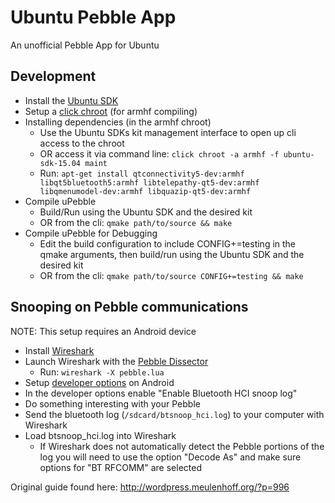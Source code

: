# Ubuntu Pebble App

An unofficial Pebble App for Ubuntu

## Development

* Install the [Ubuntu SDK](https://developer.ubuntu.com/en/start/ubuntu-sdk/installing-the-sdk/)
* Setup a [click chroot](https://developer.ubuntu.com/en/apps/sdk/tutorials/click-targets-and-device-kits/) (for armhf compiling)
* Installing dependencies (in the armhf chroot)
    * Use the Ubuntu SDKs kit management interface to open up cli access to the chroot
    * OR access it via command line: `click chroot -a armhf -f ubuntu-sdk-15.04 maint`
    * Run: `apt-get install qtconnectivity5-dev:armhf libqt5bluetooth5:armhf libtelepathy-qt5-dev:armhf libqmenumodel-dev:armhf libquazip-qt5-dev:armhf`
* Compile uPebble
    * Build/Run using the Ubuntu SDK and the desired kit
    * OR from the cli: `qmake path/to/source && make`
* Compile uPebble for Debugging
    * Edit the build configuration to include CONFIG+=testing in the qmake arguments, then build/run using the Ubuntu SDK and the desired kit
    * OR from the cli: `qmake path/to/source CONFIG+=testing && make`

## Snooping on Pebble communications

NOTE: This setup requires an Android device

* Install [Wireshark](https://www.wireshark.org/)
* Launch Wireshark with the [Pebble Dissector](https://github.com/bhdouglass/PebbleDissector)
    * Run: `wireshark -X pebble.lua`
* Setup [developer options](https://wiki.cyanogenmod.org/w/Doc:_developer_options) on Android
* In the developer options enable "Enable Bluetooth HCI snoop log"
* Do something interesting with your Pebble
* Send the bluetooth log (`/sdcard/btsnoop_hci.log`) to your computer with Wireshark
* Load btsnoop_hci.log into Wireshark
    * If Wireshark does not automatically detect the Pebble portions of the log you will need to use the option "Decode As" and make sure options for "BT RFCOMM" are selected

Original guide found here: <http://wordpress.meulenhoff.org/?p=996>
